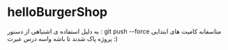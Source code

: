 # helloBurgerShop

به دلیل استفاده ی اشتباهی از دستور :
git push --force 
متاسفانه کامیت های ابتدایی پروژه پاک شدند
تا باشه واسه درس عبرت :)
